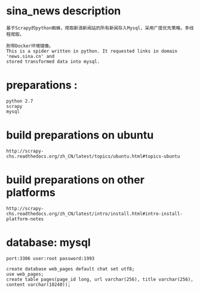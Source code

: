 # sina_news description
	基于Scrapy的python蜘蛛，爬取新浪新闻站的所有新闻存入Mysql，采用广度优先策略，多线程爬取。

	附带Docker环境镜像。
	This is a spider written in python. It requested links in domain 'news.sina.cn' and 
	stored transformed data into mysql.

# preparations :
	python 2.7
	scrapy
	mysql

# build preparations on ubuntu
	http://scrapy-chs.readthedocs.org/zh_CN/latest/topics/ubuntu.html#topics-ubuntu
# build preparations on other platforms
	http://scrapy-chs.readthedocs.org/zh_CN/latest/intro/install.html#intro-install-platform-notes
	
# database: mysql
	port:3306 user:root password:1993
	
	create database web_pages default chat set utf8;
	use web_pages;
	create table pages(page_id long, url varchar(256), title varchar(256), content varchar(10240));
